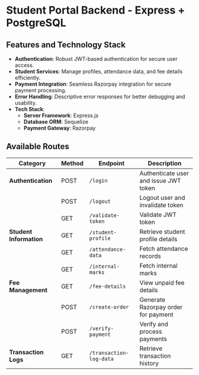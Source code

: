 # Student Portal Backend - Express + PostgreSQL

## Features and Technology Stack

- **Authentication**: Robust JWT-based authentication for secure user access.
- **Student Services**: Manage profiles, attendance data, and fee details efficiently.
- **Payment Integration**: Seamless Razorpay integration for secure payment processing.
- **Error Handling**: Descriptive error responses for better debugging and usability.
- **Tech Stack**:
  - **Server Framework**: Express.js
  - **Database ORM**: Sequelize
  - **Payment Gateway**: Razorpay

## Available Routes

| **Category**            | **Method** | **Endpoint**            | **Description**                       |
| ----------------------- | ---------- | ----------------------- | ------------------------------------- |
| **Authentication**      | POST       | `/login`                | Authenticate user and issue JWT token |
|                         | POST       | `/logout`               | Logout user and invalidate token      |
|                         | GET        | `/validate-token`       | Validate JWT token                    |
| **Student Information** | GET        | `/student-profile`      | Retrieve student profile details      |
|                         | GET        | `/attendance-data`      | Fetch attendance records              |
|                         | GET        | `/internal-marks`       | Fetch internal marks                  |
| **Fee Management**      | GET        | `/fee-details`          | View unpaid fee details               |
|                         | POST       | `/create-order`         | Generate Razorpay order for payment   |
|                         | POST       | `/verify-payment`       | Verify and process payments           |
| **Transaction Logs**    | GET        | `/transaction-log-data` | Retrieve transaction history          |
